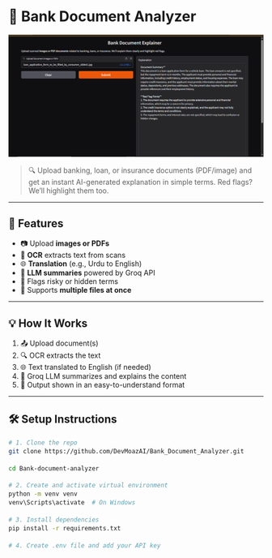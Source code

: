 # 🏦 Bank Document Analyzer

![Banner](Bank_document_analyzer.png)

> 🔍 Upload banking, loan, or insurance documents (PDF/image) and get an instant AI-generated explanation in simple terms. Red flags? We’ll highlight them too.

---

## 🚀 Features

- 📷 Upload **images or PDFs**
- 🧠 **OCR** extracts text from scans
- 🌐 **Translation** (e.g., Urdu to English)
- 💬 **LLM summaries** powered by Groq API
- 🚩 Flags risky or hidden terms
- 📎 Supports **multiple files at once**

---

## 💡 How It Works

1. 📤 Upload document(s)
2. 🔍 OCR extracts the text
3. 🌐 Text translated to English (if needed)
4. 🤖 Groq LLM summarizes and explains the content
5. 📄 Output shown in an easy-to-understand format

---

## 🛠️ Setup Instructions

```bash
# 1. Clone the repo
git clone https://github.com/DevMoazAI/Bank_Document_Analyzer.git

cd Bank-document-analyzer

# 2. Create and activate virtual environment
python -m venv venv
venv\Scripts\activate  # On Windows

# 3. Install dependencies
pip install -r requirements.txt

# 4. Create .env file and add your API key
